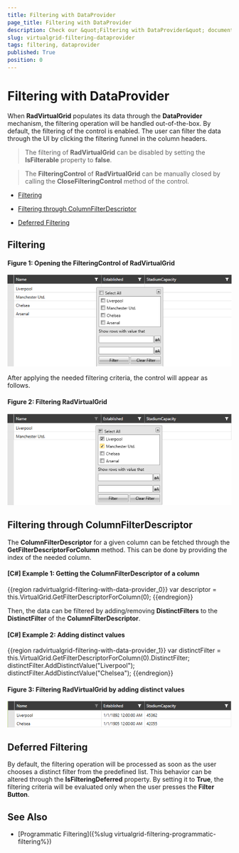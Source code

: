 ```yaml
---
title: Filtering with DataProvider
page_title: Filtering with DataProvider
description: Check our &quot;Filtering with DataProvider&quot; documentation article for the RadVirtualGrid WPF control.
slug: virtualgrid-filtering-dataprovider
tags: filtering, dataprovider
published: True
position: 0
---
```


# Filtering with DataProvider

When __RadVirtualGrid__ populates its data through the __DataProvider__ mechanism, the filtering operation will be handled out-of-the-box. By default, the filtering of the control is enabled. The user can filter the data through the UI by clicking the filtering funnel in the column headers.

> The filtering of __RadVirtualGrid__ can be disabled by setting the __IsFilterable__ property to __false__.

> The __FilteringControl__ of __RadVirtualGrid__ can be manually closed by calling the __CloseFilteringControl__ method of the control.

* [Filtering](#filtering)

* [Filtering through ColumnFilterDescriptor](#filtering-through-columnfilterdescriptor)

* [Deferred Filtering](#deferred-filtering)

## Filtering

#### __Figure 1: Opening the FilteringControl of RadVirtualGrid__
![Opening the FilteringControl of RadVirtualGrid](images/RadVirtualGrid_Filtering_01.png)

After applying the needed filtering criteria, the control will appear as follows.

#### __Figure 2: Filtering  RadVirtualGrid__
![Opening the FilteringControl of RadVirtualGrid](images/RadVirtualGrid_Filtering_02.png)

## Filtering through ColumnFilterDescriptor

The __ColumnFilterDescriptor__ for a given column can be fetched through the __GetFilterDescriptorForColumn__ method. This can be done by providing the index of the needed column.

#### __[C#] Example 1: Getting the ColumnFilterDescriptor of a column__

{{region radvirtualgrid-filtering-with-data-provider_0}}
	var descriptor = this.VirtualGrid.GetFilterDescriptorForColumn(0);
{{endregion}}

Then, the data can be filtered by adding/removing __DistinctFilters__ to the __DistinctFilter__ of the __ColumnFilterDescriptor__. 

#### __[C#] Example 2: Adding distinct values__

{{region radvirtualgrid-filtering-with-data-provider_1}}
	var distinctFilter = this.VirtualGrid.GetFilterDescriptorForColumn(0).DistinctFilter;
        distinctFilter.AddDistinctValue("Liverpool");
        distinctFilter.AddDistinctValue("Chelsea");
{{endregion}}

#### __Figure 3: Filtering RadVirtualGrid by adding distinct values__
![Opening the FilteringControl of RadVirtualGrid](images/RadVirtualGrid_Programmatic_Filtering_01.png)

## Deferred Filtering 

By default, the filtering operation will be processed as soon as the user chooses a distinct filter from the predefined list. This behavior can be altered through the __IsFilteringDeferred__ property. By setting it to __True__, the filtering criteria will be evaluated only when the user presses the __Filter Button__.

## See Also

* [Programmatic Filtering]({%slug virtualgrid-filtering-programmatic-filtering%})